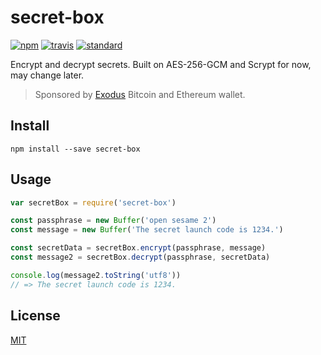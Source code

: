 secret-box
==========

[![npm][npm-image]][npm-url]
[![travis][travis-image]][travis-url]
[![standard][standard-image]][standard-url]

[npm-image]: https://img.shields.io/npm/v/secret-box.svg?style=flat-square
[npm-url]: https://www.npmjs.com/package/secret-box
[travis-image]: https://img.shields.io/travis/jprichardson/secret-box.svg?style=flat-square
[travis-url]: https://travis-ci.org/jprichardson/secret-box
[standard-image]: https://img.shields.io/badge/code%20style-standard-brightgreen.svg?style=flat-square
[standard-url]: http://npm.im/standard

Encrypt and decrypt secrets. Built on AES-256-GCM and Scrypt for now, may change later.

> Sponsored by [Exodus](http://www.exodus.io/) Bitcoin and Ethereum wallet.


## Install

```
npm install --save secret-box
```

## Usage

```js
var secretBox = require('secret-box')

const passphrase = new Buffer('open sesame 2')
const message = new Buffer('The secret launch code is 1234.')

const secretData = secretBox.encrypt(passphrase, message)
const message2 = secretBox.decrypt(passphrase, secretData)

console.log(message2.toString('utf8'))
// => The secret launch code is 1234.

```

## License

[MIT](LICENSE.md)
